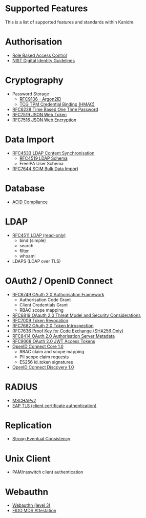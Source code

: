 # Supported Features

This is a list of supported features and standards within Kanidm.

# Authorisation

- [Role Based Access Control](https://csrc.nist.gov/pubs/conference/1992/10/13/rolebased-access-controls/final)
- [NIST Digital Identity Guidelines](https://csrc.nist.gov/pubs/sp/800/63/b/upd2/final)

# Cryptography

- Password Storage
  - [RFC9106 - Argon2ID](https://datatracker.ietf.org/doc/rfc9106/)
  - [TCG TPM Credential Binding (HMAC)](https://trustedcomputinggroup.org/resource/tpm-library-specification/)
- [RFC6238 Time Based One Time Password](https://www.rfc-editor.org/rfc/rfc6238)
- [RFC7519 JSON Web Token](https://www.rfc-editor.org/rfc/rfc7519)
- [RFC7516 JSON Web Encryption](https://www.rfc-editor.org/rfc/rfc7516.html)

# Data Import

- [RFC4533 LDAP Content Synchronisation](https://datatracker.ietf.org/doc/html/rfc4533)
  - [RFC4519 LDAP Schema](https://www.rfc-editor.org/rfc/rfc4519)
  - FreeIPA User Schema
- [RFC7644 SCIM Bulk Data Import](https://www.rfc-editor.org/rfc/rfc7644)

# Database

- [ACID Compliance](https://dl.acm.org/doi/10.1145/289.291)

# LDAP

- [RFC4511 LDAP (read-only)](https://www.rfc-editor.org/rfc/rfc4511)
  - bind (simple)
  - search
  - filter
  - whoami
- LDAPS (LDAP over TLS)

# OAuth2 / OpenID Connect

- [RFC6749 OAuth 2.0 Authorisation Framework](https://www.rfc-editor.org/rfc/rfc6749)
  - Authorisation Code Grant
  - Client Credentials Grant
  - RBAC scope mapping
- [RFC6819 OAauth 2.0 Threat Model and Security Considerations](https://www.rfc-editor.org/rfc/rfc6819)
- [RFC7009 Token Revocation](https://datatracker.ietf.org/doc/html/rfc7009)
- [RFC7662 OAuth 2.0 Token Introspection](https://www.rfc-editor.org/rfc/rfc7662)
- [RFC7636 Proof Key for Code Exchange (SHA256 Only)](https://www.rfc-editor.org/rfc/rfc7636)
- [RFC8414 OAuth 2.0 Authorisation Server Metadata](https://www.rfc-editor.org/rfc/rfc8414)
- [RFC9068 OAuth 2.0 JWT Access Tokens](https://www.rfc-editor.org/rfc/rfc9068)
- [OpenID Connect Core 1.0](https://openid.net/specs/openid-connect-core-1_0.html)
  - RBAC claim and scope mapping
  - PII scope claim requests
  - ES256 id\_token signatures
- [OpenID Connect Discovery 1.0](https://openid.net/specs/openid-connect-discovery-1_0.html)

# RADIUS

- [MSCHAPv2](https://learn.microsoft.com/en-us/openspecs/windows_protocols/ms-chap/4740bf05-db7e-4542-998f-5a4478768438)
- [EAP TLS (client certificate authentication)](https://wiki.freeradius.org/protocol/EAP#eap-sub-types_eap-tls)

# Replication

- [Strong Eventual Consistency](https://en.wikipedia.org/wiki/Eventual_consistency)

# Unix Client

- PAM/nsswitch client authentication

# Webauthn

- [Webauthn (level 3)](https://www.w3.org/TR/webauthn-3/)
- [FIDO MDS Attestation](https://fidoalliance.org/metadata/)
